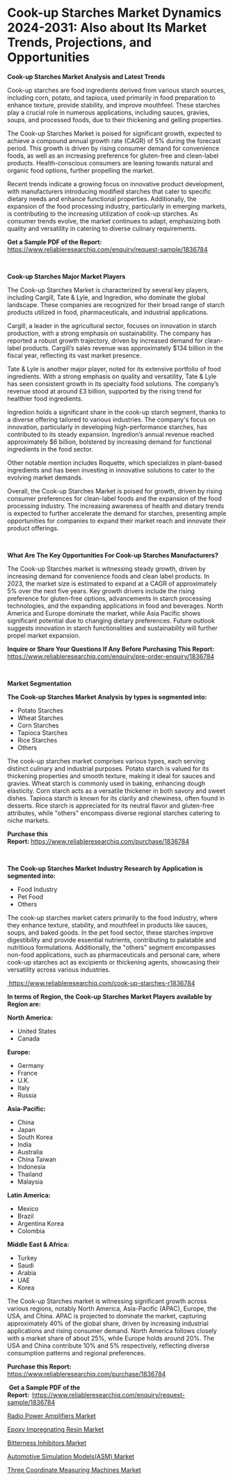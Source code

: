 <p><h1>Cook-up Starches Market Dynamics 2024-2031: Also about Its Market Trends, Projections, and Opportunities</h1></p><p><strong>Cook-up Starches Market Analysis and Latest Trends</strong></p>
<p><p>Cook-up starches are food ingredients derived from various starch sources, including corn, potato, and tapioca, used primarily in food preparation to enhance texture, provide stability, and improve mouthfeel. These starches play a crucial role in numerous applications, including sauces, gravies, soups, and processed foods, due to their thickening and gelling properties.</p><p>The Cook-up Starches Market is poised for significant growth, expected to achieve a compound annual growth rate (CAGR) of 5% during the forecast period. This growth is driven by rising consumer demand for convenience foods, as well as an increasing preference for gluten-free and clean-label products. Health-conscious consumers are leaning towards natural and organic food options, further propelling the market.</p><p>Recent trends indicate a growing focus on innovative product development, with manufacturers introducing modified starches that cater to specific dietary needs and enhance functional properties. Additionally, the expansion of the food processing industry, particularly in emerging markets, is contributing to the increasing utilization of cook-up starches. As consumer trends evolve, the market continues to adapt, emphasizing both quality and versatility in catering to diverse culinary requirements.</p></p>
<p><strong>Get a Sample PDF of the Report:&nbsp;</strong> <a href="https://www.reliableresearchiq.com/enquiry/request-sample/1836784?utm_campaign=973&utm_medium=2&utm_source=Github&utm_content=ia&utm_term=31122024&utm_id=cook-up-starches">https://www.reliableresearchiq.com/enquiry/request-sample/1836784</a></p>
<p>&nbsp;</p>
<p><strong>Cook-up Starches Major Market Players</strong></p>
<p><p>The Cook-up Starches Market is characterized by several key players, including Cargill, Tate & Lyle, and Ingredion, who dominate the global landscape. These companies are recognized for their broad range of starch products utilized in food, pharmaceuticals, and industrial applications.</p><p>Cargill, a leader in the agricultural sector, focuses on innovation in starch production, with a strong emphasis on sustainability. The company has reported a robust growth trajectory, driven by increased demand for clean-label products. Cargill’s sales revenue was approximately $134 billion in the fiscal year, reflecting its vast market presence.</p><p>Tate & Lyle is another major player, noted for its extensive portfolio of food ingredients. With a strong emphasis on quality and versatility, Tate & Lyle has seen consistent growth in its specialty food solutions. The company’s revenue stood at around £3 billion, supported by the rising trend for healthier food ingredients.</p><p>Ingredion holds a significant share in the cook-up starch segment, thanks to a diverse offering tailored to various industries. The company's focus on innovation, particularly in developing high-performance starches, has contributed to its steady expansion. Ingredion’s annual revenue reached approximately $6 billion, bolstered by increasing demand for functional ingredients in the food sector.</p><p>Other notable mention includes Roquette, which specializes in plant-based ingredients and has been investing in innovative solutions to cater to the evolving market demands. </p><p>Overall, the Cook-up Starches Market is poised for growth, driven by rising consumer preferences for clean-label foods and the expansion of the food processing industry. The increasing awareness of health and dietary trends is expected to further accelerate the demand for starches, presenting ample opportunities for companies to expand their market reach and innovate their product offerings.</p></p>
<p>&nbsp;</p>
<p><strong>What Are The Key Opportunities For Cook-up Starches Manufacturers?</strong></p>
<p><p>The Cook-up Starches market is witnessing steady growth, driven by increasing demand for convenience foods and clean label products. In 2023, the market size is estimated to expand at a CAGR of approximately 5% over the next five years. Key growth drivers include the rising preference for gluten-free options, advancements in starch processing technologies, and the expanding applications in food and beverages. North America and Europe dominate the market, while Asia Pacific shows significant potential due to changing dietary preferences. Future outlook suggests innovation in starch functionalities and sustainability will further propel market expansion.</p></p>
<p><strong>Inquire or Share Your Questions If Any Before Purchasing This Report:</strong> <a href="https://www.reliableresearchiq.com/enquiry/pre-order-enquiry/1836784?utm_campaign=973&utm_medium=2&utm_source=Github&utm_content=ia&utm_term=31122024&utm_id=cook-up-starches">https://www.reliableresearchiq.com/enquiry/pre-order-enquiry/1836784</a></p>
<p>&nbsp;</p>
<p><strong>Market Segmentation</strong></p>
<p><strong>The Cook-up Starches Market Analysis by types is segmented into:</strong></p>
<p><ul><li>Potato Starches</li><li>Wheat Starches</li><li>Corn Starches</li><li>Tapioca Starches</li><li>Rice Starches</li><li>Others</li></ul></p>
<p><p>The cook-up starches market comprises various types, each serving distinct culinary and industrial purposes. Potato starch is valued for its thickening properties and smooth texture, making it ideal for sauces and gravies. Wheat starch is commonly used in baking, enhancing dough elasticity. Corn starch acts as a versatile thickener in both savory and sweet dishes. Tapioca starch is known for its clarity and chewiness, often found in desserts. Rice starch is appreciated for its neutral flavor and gluten-free attributes, while "others" encompass diverse regional starches catering to niche markets.</p></p>
<p><strong>Purchase this Report:&nbsp;</strong><a href="https://www.reliableresearchiq.com/purchase/1836784?utm_campaign=973&utm_medium=2&utm_source=Github&utm_content=ia&utm_term=31122024&utm_id=cook-up-starches">https://www.reliableresearchiq.com/purchase/1836784</a></p>
<p>&nbsp;</p>
<p><strong>The Cook-up Starches Market Industry Research by Application is segmented into:</strong></p>
<p><ul><li>Food Industry</li><li>Pet Food</li><li>Others</li></ul></p>
<p><p>The cook-up starches market caters primarily to the food industry, where they enhance texture, stability, and mouthfeel in products like sauces, soups, and baked goods. In the pet food sector, these starches improve digestibility and provide essential nutrients, contributing to palatable and nutritious formulations. Additionally, the "others" segment encompasses non-food applications, such as pharmaceuticals and personal care, where cook-up starches act as excipients or thickening agents, showcasing their versatility across various industries.</p></p>
<p><a href="https://www.reliableresearchiq.com/cook-up-starches-r1836784?utm_campaign=973&utm_medium=2&utm_source=Github&utm_content=ia&utm_term=31122024&utm_id=cook-up-starches">&nbsp;https://www.reliableresearchiq.com/cook-up-starches-r1836784</a></p>
<p><strong>In terms of Region, the Cook-up Starches Market Players available by Region are:</strong></p>
<p>
    <p> <strong> North America: </strong>
        <ul>
            <li>United States</li>
            <li>Canada</li>
        </ul>
        </p> 
    <p> <strong> Europe: </strong>
        <ul>
            <li>Germany</li>
            <li>France</li>
            <li>U.K.</li>
            <li>Italy</li>
            <li>Russia</li>
        </ul>
        </p> 
    <p> <strong> Asia-Pacific: </strong>
        <ul>
            <li>China</li>
            <li>Japan</li>
            <li>South Korea</li>
            <li>India</li>
            <li>Australia</li>
            <li>China Taiwan</li>
            <li>Indonesia</li>
            <li>Thailand</li>
            <li>Malaysia</li>
        </ul>
        </p> 
    <p> <strong> Latin America: </strong>
        <ul>
            <li>Mexico</li>
            <li>Brazil</li>
            <li>Argentina Korea</li>
            <li>Colombia</li>
        </ul>
        </p> 
    <p> <strong> Middle East & Africa: </strong>
        <ul>
            <li>Turkey</li>
            <li>Saudi</li>
            <li>Arabia</li>
            <li>UAE</li>
            <li>Korea</li>
        </ul>
    </p>
    </p>
<p><p>The Cook-up Starches market is witnessing significant growth across various regions, notably North America, Asia-Pacific (APAC), Europe, the USA, and China. APAC is projected to dominate the market, capturing approximately 40% of the global share, driven by increasing industrial applications and rising consumer demand. North America follows closely with a market share of about 25%, while Europe holds around 20%. The USA and China contribute 10% and 5% respectively, reflecting diverse consumption patterns and regional preferences.</p></p>
<p><strong>Purchase this Report: </strong><a href="https://www.reliableresearchiq.com/purchase/1836784?utm_campaign=973&utm_medium=2&utm_source=Github&utm_content=ia&utm_term=31122024&utm_id=cook-up-starches">https://www.reliableresearchiq.com/purchase/1836784</a></p>
<p>&nbsp;<strong>Get a Sample PDF of the Report:&nbsp;&nbsp;</strong><a href="https://www.reliableresearchiq.com/enquiry/request-sample/1836784?utm_campaign=973&utm_medium=2&utm_source=Github&utm_content=ia&utm_term=31122024&utm_id=cook-up-starches">https://www.reliableresearchiq.com/enquiry/request-sample/1836784</a></p>
<p><strong></strong></p>
<p><p><a href="https://github.com/darenph8er/Market-Research-Report-List-1/blob/main/radio-power-amplifiers-market.md?utm_campaign=973&utm_medium=2&utm_source=Github&utm_content=ia&utm_term=31122024&utm_id=cook-up-starches">Radio Power Amplifiers Market</a></p><p><a href="https://github.com/nathaliehurles7142/Market-Research-Report-List-1/blob/main/epoxy-impregnating-resin-market.md?utm_campaign=973&utm_medium=2&utm_source=Github&utm_content=ia&utm_term=31122024&utm_id=cook-up-starches">Epoxy Impregnating Resin Market</a></p><p><a href="https://github.com/rosalinebhakta48/Market-Research-Report-List-1/blob/main/bitterness-inhibitors-market.md?utm_campaign=973&utm_medium=2&utm_source=Github&utm_content=ia&utm_term=31122024&utm_id=cook-up-starches">Bitterness Inhibitors Market</a></p><p><a href="https://github.com/chongseney974/Market-Research-Report-List-1/blob/main/automotive-simulation-modelsasm-market.md?utm_campaign=973&utm_medium=2&utm_source=Github&utm_content=ia&utm_term=31122024&utm_id=cook-up-starches">Automotive Simulation Models(ASM) Market</a></p><p><a href="https://github.com/ElviraLeka1962/Market-Research-Report-List-1/blob/main/three-coordinate-measuring-machines-market.md?utm_campaign=973&utm_medium=2&utm_source=Github&utm_content=ia&utm_term=31122024&utm_id=cook-up-starches">Three Coordinate Measuring Machines Market</a></p></p>
